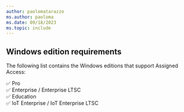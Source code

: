 ```yaml
---
author: paolomatarazzo
ms.author: paoloma
ms.date: 09/18/2023
ms.topic: include
---
```


## Windows edition requirements

The following list contains the Windows editions that support Assigned Access:

✅ Pro<br>✅ Enterprise / Enterprise LTSC<br>
✅ Education<br>✅ IoT Enterprise / IoT Enterprise LTSC
